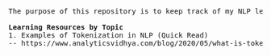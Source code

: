 <pre>
The purpose of this repository is to keep track of my NLP learning

<strong>Learning Resources by Topic</strong>
1. Examples of Tokenization in NLP (Quick Read)
-- https://www.analyticsvidhya.com/blog/2020/05/what-is-tokenization-nlp/


</pre>